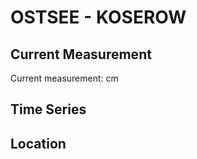 # OSTSEE - KOSEROW

## Current Measurement

Current measurement: <Value topic="rivers/pegel-online/OSTSEE/KOSEROW/measurementValue"/> cm

## Time Series

<TimeSeries topic="rivers/pegel-online/OSTSEE/KOSEROW/measurementValue" period="week" />

## Location

<WorldMap>
  <Marker lat="54.06037833524713" lon="14.000822919442996" labelTopic="rivers/pegel-online/OSTSEE/KOSEROW" />
</WorldMap>
